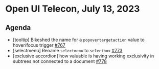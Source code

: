 # Open UI Telecon, July 13, 2023

## Agenda

- [tooltip] Bikeshed the name for a `popovertargetaction` value to hover/focus trigger [#767](https://github.com/openui/open-ui/issues/767)
- [selectmenu] Rename `selectmenu` to `selectbox` [#773](https://github.com/openui/open-ui/issues/#773)
- [exclusive accordion] how valuable is having working exclusivity in subtrees not connected to a document [#778](https://github.com/openui/open-ui/issues/#778)
